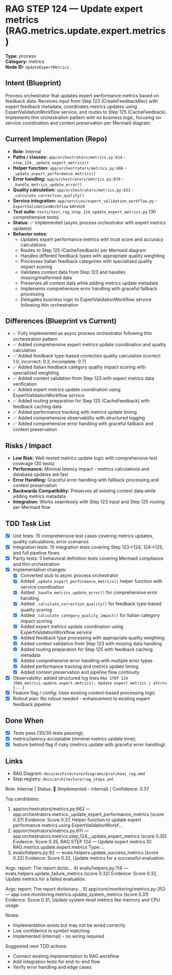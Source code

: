 # RAG STEP 124 — Update expert metrics (RAG.metrics.update.expert.metrics)

**Type:** process  
**Category:** metrics  
**Node ID:** `UpdateExpertMetrics`

## Intent (Blueprint)
Process orchestrator that updates expert performance metrics based on feedback data. Receives input from Step 123 (CreateFeedbackRec) with expert feedback metadata, coordinates metrics updates using ExpertValidationWorkflow service, and routes to Step 125 (CacheFeedback). Implements thin orchestration pattern with no business logic, focusing on service coordination and context preservation per Mermaid diagram.

## Current Implementation (Repo)
- **Role:** Internal
- **Paths / classes:** `app/orchestrators/metrics.py:614` - `step_124__update_expert_metrics()`
- **Helper function:** `app/orchestrators/metrics.py:666` - `_update_expert_performance_metrics()`
- **Error handling:** `app/orchestrators/metrics.py:876` - `_handle_metrics_update_error()`
- **Quality calculation:** `app/orchestrators/metrics.py:833` - `_calculate_correction_quality()`
- **Service integration:** `app/services/expert_validation_workflow.py` - `ExpertValidationWorkflow` service
- **Test suite:** `tests/test_rag_step_124_update_expert_metrics.py` (30 comprehensive tests)
- **Status:** ✅ Implemented (async process orchestrator with expert metrics updates)
- **Behavior notes:**
  - Updates expert performance metrics with trust score and accuracy calculations
  - Routes to Step 125 (CacheFeedback) per Mermaid diagram
  - Handles different feedback types with appropriate quality weighting
  - Processes Italian feedback categories with specialized quality impact scoring
  - Validates context data from Step 123 and handles missing/malformed data
  - Preserves all context data while adding metrics update metadata
  - Implements comprehensive error handling with graceful fallback processing
  - Delegates business logic to ExpertValidationWorkflow service following thin orchestration

## Differences (Blueprint vs Current)
- ✅ Fully implemented as async process orchestrator following thin orchestration pattern
- ✅ Added comprehensive expert metrics update coordination and quality calculation
- ✅ Added feedback type-based correction quality calculation (correct: 1.0, incorrect: 0.3, incomplete: 0.7)
- ✅ Added Italian feedback category quality impact scoring with specialized weighting
- ✅ Added context validation from Step 123 with expert metrics data verification
- ✅ Added expert metrics update coordination using ExpertValidationWorkflow service
- ✅ Added routing preparation for Step 125 (CacheFeedback) with feedback caching data
- ✅ Added performance tracking with metrics update timing
- ✅ Added comprehensive observability with structured logging
- ✅ Added comprehensive error handling with graceful fallback and context preservation

## Risks / Impact
- **Low Risk:** Well-tested metrics update logic with comprehensive test coverage (30 tests)
- **Performance:** Minimal latency impact - metrics calculations and database updates are fast
- **Error Handling:** Graceful error handling with fallback processing and context preservation
- **Backwards Compatibility:** Preserves all existing context data while adding metrics metadata
- **Integration:** Works seamlessly with Step 123 input and Step 125 routing per Mermaid flow

## TDD Task List
- [x] Unit tests: 15 comprehensive test cases covering metrics updates, quality calculations, error scenarios
- [x] Integration tests: 10 integration tests covering Step 123→124, 124→125, and full pipeline flows
- [x] Parity tests: 5 behavioral definition tests covering Mermaid compliance and thin orchestration
- [x] Implementation changes:
  - [x] Converted stub to async process orchestrator
  - [x] Added `_update_expert_performance_metrics()` helper function with service coordination
  - [x] Added `_handle_metrics_update_error()` for comprehensive error handling
  - [x] Added `_calculate_correction_quality()` for feedback type-based quality scoring
  - [x] Added `_calculate_category_quality_impact()` for Italian category impact scoring
  - [x] Added expert metrics update coordination using ExpertValidationWorkflow service
  - [x] Added feedback type processing with appropriate quality weighting
  - [x] Added context validation from Step 123 with missing data handling
  - [x] Added routing preparation for Step 125 with feedback caching metadata
  - [x] Added comprehensive error handling with multiple error types
  - [x] Added performance tracking and metrics update timing
  - [x] Added context preservation and pipeline flow continuity
- [x] Observability: added structured log lines
  `RAG STEP 124 (RAG.metrics.update.expert.metrics): Update expert metrics | attrs={...}`
- [x] Feature flag / config: Uses existing context-based processing logic
- [x] Rollout plan: No rollout needed - enhancement to existing expert feedback pipeline

## Done When
- [x] Tests pass (30/30 tests passing);
- [x] metrics/latency acceptable (minimal metrics update time);
- [x] feature behind flag if risky (metrics update with graceful error handling).

## Links
- RAG Diagram: `docs/architecture/diagrams/pratikoai_rag.mmd`
- Step registry: `docs/architecture/rag_steps.yml`


<!-- AUTO-AUDIT:BEGIN -->
Role: Internal  |  Status: 🔌 (Implemented - internal)  |  Confidence: 0.37

Top candidates:
1) app/orchestrators/metrics.py:662 — app.orchestrators.metrics._update_expert_performance_metrics (score 0.37)
   Evidence: Score 0.37, Helper function to update expert performance metrics using ExpertValidationWorkf...
2) app/orchestrators/metrics.py:611 — app.orchestrators.metrics.step_124__update_expert_metrics (score 0.35)
   Evidence: Score 0.35, RAG STEP 124 — Update expert metrics
ID: RAG.metrics.update.expert.metrics
Type:...
3) evals/helpers.py:92 — evals.helpers.update_success_metrics (score 0.32)
   Evidence: Score 0.32, Update metrics for a successful evaluation.

Args:
    report: The report dictio...
4) evals/helpers.py:114 — evals.helpers.update_failure_metrics (score 0.32)
   Evidence: Score 0.32, Update metrics for a failed evaluation.

Args:
    report: The report dictionary...
5) app/core/monitoring/metrics.py:353 — app.core.monitoring.metrics.update_system_metrics (score 0.31)
   Evidence: Score 0.31, Update system-level metrics like memory and CPU usage.

Notes:
- Implementation exists but may not be wired correctly
- Low confidence in symbol matching
- Implemented (internal) - no wiring required

Suggested next TDD actions:
- Connect existing implementation to RAG workflow
- Add integration tests for end-to-end flow
- Verify error handling and edge cases
<!-- AUTO-AUDIT:END -->